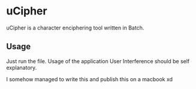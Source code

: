 # uCipher

uCipher is a character enciphering tool written in Batch.

## Usage

Just run the file. Usage of the application User Interference should be self explanatory.


I somehow managed to write this and publish this on a macbook xd
